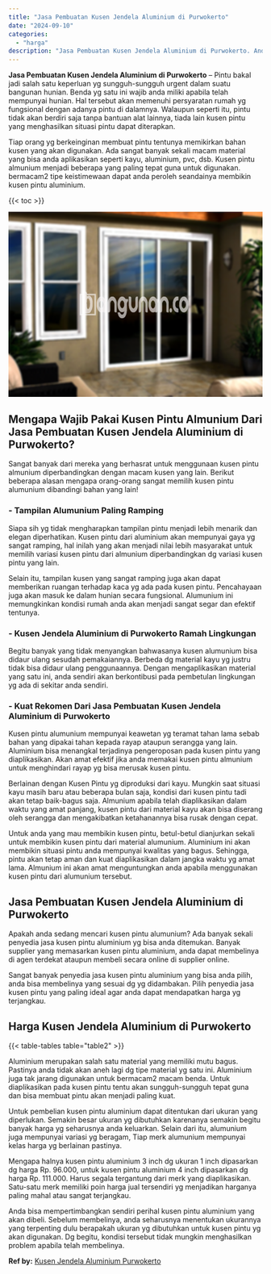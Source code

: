 ```yaml
---
title: "Jasa Pembuatan Kusen Jendela Aluminium di Purwokerto"
date: "2024-09-10"
categories: 
  - "harga"
description: "Jasa Pembuatan Kusen Jendela Aluminium di Purwokerto. Anda bisa mempertimbangkan sendiri perihal kusen pintu aluminium yang akan dibeli. Sebelum membelinya,..."
---
```


**Jasa Pembuatan Kusen Jendela Aluminium di Purwokerto** – Pintu bakal jadi salah satu keperluan yg sungguh-sungguh urgent dalam suatu bangunan hunian. Benda yg satu ini wajib anda miliki apabila telah mempunyai hunian. Hal tersebut akan memenuhi persyaratan rumah yg fungsional dengan adanya pintu di dalamnya. Walaupun seperti itu, pintu tidak akan berdiri saja tanpa bantuan alat lainnya, tiada lain kusen pintu yang menghasilkan situasi pintu dapat diterapkan.

Tiap orang yg berkeinginan membuat pintu tentunya memikirkan bahan kusen yang akan digunakan. Ada sangat banyak sekali macam material yang bisa anda aplikasikan seperti kayu, aluminium, pvc, dsb. Kusen pintu almunium menjadi beberapa yang paling tepat guna untuk digunakan. bermacam2 tipe keistimewaan dapat anda peroleh seandainya membikin kusen pintu aluminium.

{{< toc >}}

![Jasa Pembuatan Kusen Jendela Aluminium di Purwokerto](/images/harga-kusen-jendela-alumunium-30.png)

## Mengapa Wajib Pakai Kusen Pintu Almunium Dari Jasa Pembuatan Kusen Jendela Aluminium di Purwokerto?

Sangat banyak dari mereka yang berhasrat untuk menggunaan kusen pintu almunium diperbandingkan dengan macam kusen yang lain. Berikut beberapa alasan mengapa orang-orang sangat memilih kusen pintu alumunium dibandingi bahan yang lain!

### \- Tampilan Alumunium Paling Ramping

Siapa sih yg tidak mengharapkan tampilan pintu menjadi lebih menarik dan elegan diperhatikan. Kusen pintu dari aluminium akan mempunyai gaya yg sangat ramping, hal inilah yang akan menjadi nilai lebih masyarakat untuk memilih variasi kusen pintu dari almunium diperbandingkan dg variasi kusen pintu yang lain.

Selain itu, tampilan kusen yang sangat ramping juga akan dapat memberikan ruangan terhadap kaca yg ada pada kusen pintu. Pencahayaan juga akan masuk ke dalam hunian secara fungsional. Alumunium ini memungkinkan kondisi rumah anda akan menjadi sangat segar dan efektif tentunya.

### \- Kusen Jendela Aluminium di Purwokerto Ramah Lingkungan

Begitu banyak yang tidak menyangkan bahwasanya kusen alumunium bisa didaur ulang sesudah pemakaiannya. Berbeda dg material kayu yg justru tidak bisa didaur ulang penggunaannya. Dengan mengaplikasikan material yang satu ini, anda sendiri akan berkontibusi pada pembetulan lingkungan yg ada di sekitar anda sendiri.

### \- Kuat Rekomen Dari Jasa Pembuatan Kusen Jendela Aluminium di Purwokerto

Kusen pintu alumunium mempunyai keawetan yg teramat tahan lama sebab bahan yang dipakai tahan kepada rayap ataupun serangga yang lain. Aluminium bisa menangkal terjadinya pengeroposan pada kusen pintu yang diaplikasikan. Akan amat efektif jika anda memakai kusen pintu almunium untuk menghindari rayap yg bisa merusak kusen pintu.

Berlainan dengan Kusen Pintu yg diproduksi dari kayu. Mungkin saat situasi kayu masih baru atau beberapa bulan saja, kondisi dari kusen pintu tadi akan tetap baik-bagus saja. Almunium apabila telah diaplikasikan dalam waktu yang amat panjang, kusen pintu dari material kayu akan bisa diserang oleh serangga dan mengakibatkan ketahanannya bisa rusak dengan cepat.

Untuk anda yang mau membikin kusen pintu, betul-betul dianjurkan sekali untuk membikin kusen pintu dari material alumunium. Aluminium ini akan membikin situasi pintu anda mempunyai kwalitas yang bagus. Sehingga, pintu akan tetap aman dan kuat diaplikasikan dalam jangka waktu yg amat lama. Almunium ini akan amat menguntungkan anda apabila menggunakan kusen pintu dari alumunium tersebut.

## Jasa Pembuatan Kusen Jendela Aluminium di Purwokerto

Apakah anda sedang mencari kusen pintu alumunium? Ada banyak sekali penyedia jasa kusen pintu aluminium yg bisa anda ditemukan. Banyak supplier yang memasarkan kusen pintu aluminium, anda dapat membelinya di agen terdekat ataupun membeli secara online di supplier online.

Sangat banyak penyedia jasa kusen pintu aluminium yang bisa anda pilih, anda bisa membelinya yang sesuai dg yg didambakan. Pilih penyedia jasa kusen pintu yang paling ideal agar anda dapat mendapatkan harga yg terjangkau.

## Harga Kusen Jendela Aluminium di Purwokerto

{{< table-tables table="table2" >}}

Aluminium merupakan salah satu material yang memiliki mutu bagus. Pastinya anda tidak akan aneh lagi dg tipe material yg satu ini. Aluminium juga tak jarang digunakan untuk bermacam2 macam benda. Untuk diaplikasikan pada kusen pintu tentu akan sungguh-sungguh tepat guna dan bisa membuat pintu akan menjadi paling kuat.

Untuk pembelian kusen pintu aluminium dapat ditentukan dari ukuran yang diperlukan. Semakin besar ukuran yg dibutuhkan karenanya semakin begitu banyak harga yg seharusnya anda keluarkan. Selain dari itu, alumunium juga mempunyai variasi yg beragam, Tiap merk alumunium mempunyai kelas harga yg berlainan pastinya.

Mengapa halnya kusen pintu aluminium 3 inch dg ukuran 1 inch dipasarkan dg harga Rp. 96.000, untuk kusen pintu aluminium 4 inch dipasarkan dg harga Rp. 111.000. Harus segala tergantung dari merk yang diaplikasikan. Satu-satu merk memiliki poin harga jual tersendiri yg menjadikan harganya paling mahal atau sangat terjangkau.

Anda bisa mempertimbangkan sendiri perihal kusen pintu aluminium yang akan dibeli. Sebelum membelinya, anda seharusnya menentukan ukurannya yang terpenting dulu berapakah ukuran yg dibutuhkan untuk kusen pintu yg akan digunakan. Dg begitu, kondisi tersebut tidak mungkin menghasilkan problem apabila telah membelinya.

**Ref by:** [Kusen Jendela Aluminium Purwokerto](https://id.wikipedia.org/wiki/Kusen)
